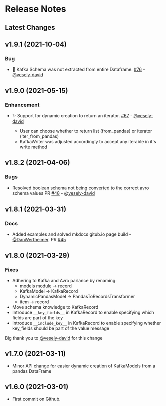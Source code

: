 # Release Notes

<!-- prettier-ignore-start -->

## Latest Changes



<!-- prettier-ignore-end -->

## v1.9.1 (2021-10-04)

### Bug

- 🐛 Kafka Schema was not extracted from entire Dataframe. [#76](https://github.com/AbsaOSS/py2k/pull/76) - [@vesely-david](https://github.com/vesely-david)

## v1.9.0 (2021-05-15)

### Enhancement

- ✨ Support for dynamic creation to return an iterator. [#67](https://github.com/AbsaOSS/py2k/pull/67) - [@vesely-david](https://github.com/vesely-david)

  - User can choose whether to return list (from_pandas) or iterator (iter_from_pandas)
  - KafkaWriter was adjusted accordingly to accept any iterable in it's write method

## v1.8.2 (2021-04-06)

### Bugs

- Resolved boolean schema not being converted to the correct avro schema values PR [#48](https://github.com/AbsaOSS/py2k/pull/48) - [@vesely-david](https://github.com/vesely-david)

## v1.8.1 (2021-03-31)

### Docs

- Added examples and solved mkdocs gitub.io page build - [@DanWertheimer](https://github.com/DanWertheimer). PR [#45](https://github.com/AbsaOSS/py2k/pull/45)

## v1.8.0 (2021-03-29)

### Fixes

- Adhering to Kafka and Avro parlance by renaming:
  - models module -> record
  - KafkaModel -> KafkaRecord
  - DynamicPandasModel -> PandasToRecordsTransformer
  - item -> record
- Move schema knowledge to KafkaRecord
- Introduce `__key_fields__` in KafkaRecord to enable specifying which fields are part of the key
- Introduce `__include_key__` in KafkaRecord to enable specifying whether key_fields should be part of the value message

Big thank you to [@vesely-david](https://github.com/vesely-david) for this change

## v1.7.0 (2021-03-11)

- Minor API change for easier dynamic creation of KafkaModels from a pandas DataFrame

## v1.6.0 (2021-03-01)

- First commit on Github.
